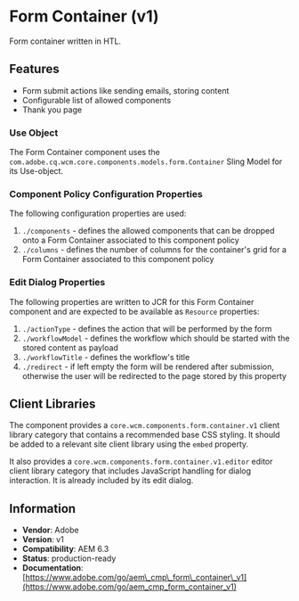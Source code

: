 <!--
Copyright 2017 Adobe

Licensed under the Apache License, Version 2.0 (the "License");
you may not use this file except in compliance with the License.
You may obtain a copy of the License at

    http://www.apache.org/licenses/LICENSE-2.0

Unless required by applicable law or agreed to in writing, software
distributed under the License is distributed on an "AS IS" BASIS,
WITHOUT WARRANTIES OR CONDITIONS OF ANY KIND, either express or implied.
See the License for the specific language governing permissions and
limitations under the License.
-->
Form Container (v1)
====
Form container written in HTL.

## Features
* Form submit actions like sending emails, storing content
* Configurable list of allowed components
* Thank you page

### Use Object
The Form Container component uses the `com.adobe.cq.wcm.core.components.models.form.Container` Sling Model for its Use-object.

### Component Policy Configuration Properties
The following configuration properties are used:

1. `./components` - defines the allowed components that can be dropped onto a Form Container associated to this component policy
2. `./columns` - defines the number of columns for the container's grid for a Form Container associated to this component policy

### Edit Dialog Properties
The following properties are written to JCR for this Form Container component and are expected to be available as `Resource` properties:

1. `./actionType` - defines the action that will be performed by the form
2. `./workflowModel` - defines the workflow which should be started with the stored content as payload
3. `./workflowTitle` - defines the workflow's title
4. `./redirect` - if left empty the form will be rendered after submission, otherwise the user will be redirected to the page stored by this
property

## Client Libraries
The component provides a `core.wcm.components.form.container.v1` client library category that contains a recommended base
CSS styling. It should be added to a relevant site client library using the `embed` property.

It also provides a `core.wcm.components.form.container.v1.editor` editor client library category that includes
JavaScript handling for dialog interaction. It is already included by its edit dialog.

## Information
* **Vendor**: Adobe
* **Version**: v1
* **Compatibility**: AEM 6.3
* **Status**: production-ready
* **Documentation**: [https://www.adobe.com/go/aem\_cmp\_form\_container\_v1](https://www.adobe.com/go/aem_cmp_form_container_v1)


